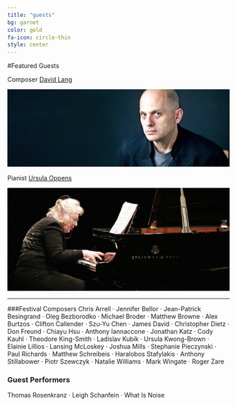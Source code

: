```yaml
---
title: "guests"
bg: garnet
color: gold
fa-icon: circle-thin
style: center
---
```


#Featured Guests

Composer [David Lang][Lang]

![JPG](/img/lang.jpg)

Pianist [Ursula Oppens][Oppens]

![JPG](/img/oppens.jpg)

---------------------------------------

###Festival Composers
Chris Arrell ·
Jennifer Bellor ·
Jean-Patrick Besingrand ·
Oleg Bezborodko ·
Michael Broder ·
Matthew Browne ·
Alex Burtzos ·
Clifton Callender ·
Szu-Yu Chen ·
James David ·
Christopher Dietz ·
Don Freund ·
Chiayu Hsu ·
Anthony Iannaccone ·
Jonathan Katz ·
Cody Kauhl ·
Theodore King-Smith ·
Ladislav Kubík ·
Ursula Kwong-Brown ·
Elainie Lillios ·
Lansing McLoskey ·
Joshua Mills ·
Stephanie Pieczynski ·
Paul Richards ·
Matthew Schreibeis ·
Haralobos Stafylakis ·
Anthony Stillabower ·
Piotr Szewczyk ·
Natalie Williams ·
Mark Wingate ·
Roger Zare

<h3 id="guest-performers">Guest Performers</h3>
<p>Thomas Rosenkranz ·
Leigh Schanfein ·
What Is Noise</p>

[Lang]: http://davidlangmusic.com/
[Oppens]: http://en.wikipedia.org/wiki/Ursula_Oppens